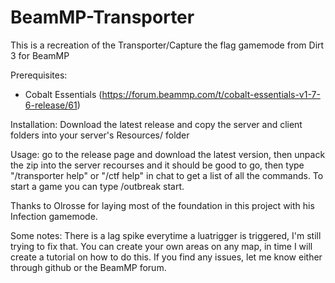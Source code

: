 # BeamMP-Transporter

This is a recreation of the Transporter/Capture the flag gamemode from Dirt 3 for BeamMP

Prerequisites:
  - Cobalt Essentials (https://forum.beammp.com/t/cobalt-essentials-v1-7-6-release/61)

Installation:
  Download the latest release and copy the server and client folders into your server's Resources/ folder

Usage:
  go to the release page and download the latest version, then unpack the zip into the server recourses and it should be good to go,
  then type "/transporter help" or "/ctf help" in chat to get a list of all the commands. To start a game you can type /outbreak start.

Thanks to Olrosse for laying most of the foundation in this project with his Infection gamemode.

Some notes:
 There is a lag spike everytime a luatrigger is triggered, I'm still trying to fix that. You can create your own areas on any map, in time I will create a tutorial on how to do this. If you find any issues, let me know either through github or the BeamMP forum.
